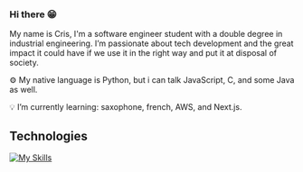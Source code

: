 ### Hi there 😁

My name is Cris, I'm a software engineer student with a double degree in industrial engineering. I’m passionate about tech development and the great impact it could have if we use it in the right way and put it at disposal of society.

⚙️ My native language is Python, but i can talk JavaScript, C, and some Java as well. 

💡 I’m currently learning: saxophone, french, AWS, and Next.js.

## Technologies
 [![My Skills](https://skillicons.dev/icons?i=nodejs,react,express,next,python,tensorflow,selenium,,mongodb,mysql,aws,&perline=4)](https://skillicons.dev)
 
<!--
**cjdrago/cjdrago** is a ✨ _special_ ✨ repository because its `README.md` (this file) appears on your GitHub profile.

Here are some ideas to get you started:

- 🔭 I’m currently working on ...
- 🌱 I’m currently learning ...
- 👯 I’m looking to collaborate on ...
- 🤔 I’m looking for help with ...
- 💬 Ask me about ...
- 📫 How to reach me: ...
- 😄 Pronouns: ...
- ⚡ Fun fact: ...
-->
